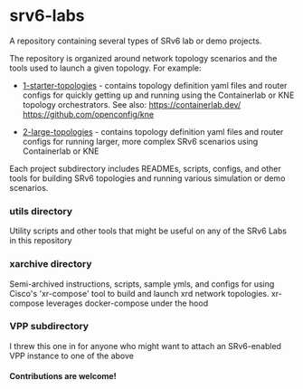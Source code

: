 # srv6-labs
A repository containing several types of SRv6 lab or demo projects.

The repository is organized around network topology scenarios and the tools used to launch a given topology. For example:

* [1-starter-topologies](./1-starter-topologies/) - contains topology definition yaml files and router configs for quickly getting up and running using the Containerlab or KNE topology orchestrators. See also: 
  https://containerlab.dev/
  https://github.com/openconfig/kne

* [2-large-topologies](./2-large-topologies/) - contains topology definition yaml files and router configs for running larger, more complex SRv6 scenarios using Containerlab or KNE

Each project subdirectory includes READMEs, scripts, configs, and other tools for building SRv6 topologies and running various simulation or demo scenarios.

### utils directory
Utility scripts and other tools that might be useful on any of the SRv6 Labs in this repository

### xarchive directory
Semi-archived instructions, scripts, sample ymls, and configs for using Cisco's 'xr-compose' tool to build and launch xrd network topologies. xr-compose leverages docker-compose under the hood

### VPP subdirectory
I threw this one in for anyone who might want to attach an SRv6-enabled VPP instance to one of the above

#### Contributions are welcome!
